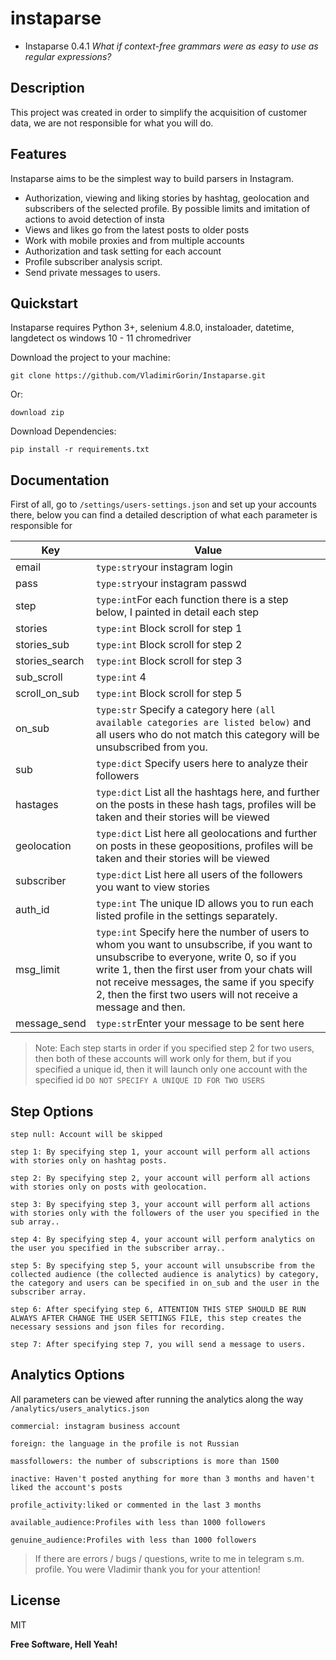# instaparse

* Instaparse 0.4.1
*What if context-free grammars were as easy to use as regular expressions?*

## Description
This project was created in order to simplify the acquisition of customer data, we are not responsible for what you will do.

## Features

Instaparse aims to be the simplest way to build parsers in Instagram.

+ Authorization, viewing and liking stories by hashtag, geolocation and subscribers of the selected profile. By possible limits and imitation of actions to avoid detection of insta
+ Views and likes go from the latest posts to older posts
+ Work with mobile proxies and from multiple accounts
+ Authorization and task setting for each account
+ Profile subscriber analysis script.
+ Send private messages to users.

## Quickstart

Instaparse requires Python 3+, 
selenium 4.8.0, instaloader, datetime, langdetect
os windows 10 - 11 
chromedriver 


Download the project to your machine:

	git clone https://github.com/VladimirGorin/Instaparse.git

Or:

	download zip

Download Dependencies:

    pip install -r requirements.txt

## Documentation

First of all, go to `/settings/users-settings.json` and set up your accounts there, below you can find a detailed description of what each parameter is responsible for

| Key | Value | 
| ------ | ------ | 
| email | `type:str`your instagram login |
| pass | `type:str`your instagram passwd |
| step | `type:int`For each function there is a step below, I painted in detail each step |
| stories | `type:int` Block scroll for step 1 |
| stories_sub | `type:int` Block scroll for step 2 |
| stories_search | `type:int` Block scroll for step 3  |
| sub_scroll | `type:int` 4 |
| scroll_on_sub |  `type:int` Block scroll for step 5 |
| on_sub | `type:str` Specify a category here ```(all available categories are listed below)``` and all users who do not match this category will be unsubscribed from you. |
| sub |`type:dict` Specify users here to analyze their followers |
| hastages |`type:dict` List all the hashtags here, and further on the posts in these hash tags, profiles will be taken and their stories will be viewed  |
| geolocation |`type:dict` List here all geolocations and further on posts in these geopositions, profiles will be taken and their stories will be viewed |
| subscriber |`type:dict` List here all users of the followers you want to view stories |
| auth_id |`type:int` The unique ID allows you to run each listed profile in the settings separately. |
| msg_limit |`type:int` Specify here the number of users to whom you want to unsubscribe, if you want to unsubscribe to everyone, write 0, so if you write 1, then the first user from your chats will not receive messages, the same if you specify 2, then the first two users will not receive a message and then. |
| message_send |`type:str`Enter your message to be sent here|


> Note: Each step starts in order if you specified step 2 for two users, then both of these accounts will work only for them, but if you specified a unique id, then it will launch only one account with the specified id `DO NOT SPECIFY A UNIQUE ID FOR TWO USERS`

## Step Options
    
    step null: Account will be skipped
    
    step 1: By specifying step 1, your account will perform all actions with stories only on hashtag posts.

    step 2: By specifying step 2, your account will perform all actions with stories only on posts with geolocation.
    
    step 3: By specifying step 3, your account will perform all actions with stories only with the followers of the user you specified in the sub array..
    
    step 4: By specifying step 4, your account will perform analytics on the user you specified in the subscriber array..
    
    step 5: By specifying step 5, your account will unsubscribe from the collected audience (the collected audience is analytics) by category, the category and users can be specified in on_sub and the user in the subscriber array.

    step 6: After specifying step 6, ATTENTION THIS STEP SHOULD BE RUN ALWAYS AFTER CHANGE THE USER SETTINGS FILE, this step creates the necessary sessions and json files for recording.
    
    step 7: After specifying step 7, you will send a message to users.

## Analytics Options
All parameters can be viewed after running the analytics along the way `/analytics/users_analytics.json`
    
    commercial: instagram business account
    
    foreign: the language in the profile is not Russian

    massfollowers: the number of subscriptions is more than 1500
    
    inactive: Haven't posted anything for more than 3 months and haven't liked the account's posts
    
    profile_activity:liked or commented in the last 3 months
    
    available_audience:Profiles with less than 1000 followers

    genuine_audience:Profiles with less than 1000 followers

>  If there are errors / bugs / questions, write to me in telegram s.m. profile. You were Vladimir thank you for your attention!

## License
MIT

**Free Software, Hell Yeah!**
